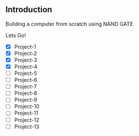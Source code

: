## Introduction
Building a computer from scratch using NAND GATE

Lets Go!


- [x] Project-1
- [x] Project-2
- [x] Project-3
- [x] Project-4
- [ ] Project-5
- [ ] Project-6
- [ ] Project-7
- [ ] Project-8
- [ ] Project-9
- [ ] Project-10
- [ ] Project-11
- [ ] Project-12
- [ ] Project-13 